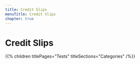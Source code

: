 ```yaml
---
title: Credit Slips
menuTitle: Credit Slips
chapter: true
---
```


# Credit Slips

{{% children titlePages="Tests" titleSections="Categories" /%}}